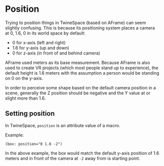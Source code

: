 # Position

Trying to position things in TwineSpace (based on AFrame) can seem slightly confusing. This is because its positioning system places a camera at 0, 1.6, 0 in its world space by default:

* 0 for x-axis (left and right)
* 1.6 for y-axis (up and down)
* 0 for z-axis (in front of and behind camera)

AFrame used meters as its base measurement. Because AFrame is also used to create VR projects (which most people stand up to experience), the default height is 1.6 meters with the assumption a person would be standing on 0 on the y-axis.

In order to perceive some shape based on the default camera position in a scene, generally the Z position should be negative and the Y value at or slight more than 1.6.

## Setting position

In TwineSpace, `position` is an attribute value of a macro.

Example:

```twee
(box: position="0 1.6 -2")
```

In the above example, the box would match the default y-axis position of 1.6 meters and in front of the camera at `-2` away from is starting point.
